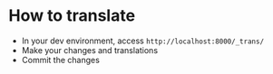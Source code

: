 How to translate
=================================================================

- In your dev environment, access `http://localhost:8000/_trans/`
- Make your changes and translations
- Commit the changes
